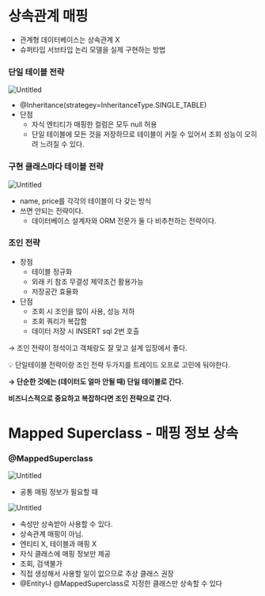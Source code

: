 # 상속관계 매핑

- 관계형 데이터베이스는 상속관계 X
- 슈퍼타입 서브타입 논리 모델을 실제 구현하는 방법

### 단일 테이블 전략

![Untitled](https://prod-files-secure.s3.us-west-2.amazonaws.com/d585b519-8573-4b79-a92a-7a04a0718b84/b0a32f87-a9a1-4ebb-b458-0a02b17bc0fa/Untitled.png)

- @Inheritance(strategey=InheritanceType.SINGLE_TABLE)
- 단점
    - 자식 엔티티가 매핑한 컬럼은 모두 null 허용
    - 단일 테이블에 모든 것을 저장하므로 테이블이 커질 수 있어서 조회 성능이 오히려 느려질 수 있다.

### 구현 클래스마다 테이블 전략

![Untitled](https://prod-files-secure.s3.us-west-2.amazonaws.com/d585b519-8573-4b79-a92a-7a04a0718b84/bb528d96-5371-421f-8803-20f50ee8b96d/Untitled.png)

- name, price를 각각의 테이블이 다 갖는 방식
- 쓰면 안되는 전략이다.
    - 데이터베이스 설계자와 ORM 전문가 둘 다 비추천하는 전략이다.

### 조인 전략

- 장점
    - 테이블 정규화
    - 외래 키 참조 무결성 제약조건 활용가능
    - 저장공간 효율화
- 단점
    - 조회 시 조인을 많이 사용, 성능 저하
    - 조회 쿼리가 복잡함
    - 데이터 저장 시 INSERT sql 2번 호출

→ 조인 전략이 정석이고 객체랑도 잘 맞고 설계 입장에서 좋다.

<aside>
💡 단일테이블 전략이랑 조인 전략 두가지를 트레이드 오프로 고민에 둬야한다.

</aside>

**→ 단순한 것에는 (데이터도 얼마 안될 때) 단일 테이블로 간다.**

**비즈니스적으로 중요하고 복잡하다면 조인 전략으로 간다.**

# Mapped Superclass - 매핑 정보 상속

### @MappedSuperclass

![Untitled](https://prod-files-secure.s3.us-west-2.amazonaws.com/d585b519-8573-4b79-a92a-7a04a0718b84/112886f4-0c77-4226-911b-79f68894c0f8/Untitled.png)

- 공통 매핑 정보가 필요할 때

![Untitled](https://prod-files-secure.s3.us-west-2.amazonaws.com/d585b519-8573-4b79-a92a-7a04a0718b84/a806942d-ece9-4a03-adaa-009577fc38dc/Untitled.png)

- 속성만 상속받아 사용할 수 있다.
- 상속관계 매핑이 아님.
- 엔티티 X, 테이블과 매핑 X
- 자식 클래스에 매핑 정보만 제공
- 조회, 검색불가
- 직접 생성해서 사용할 일이 없으므로 추상 클래스 권장
- @Entity나 @MappedSuperclass로 지정한 클래스만 상속할 수 있다
